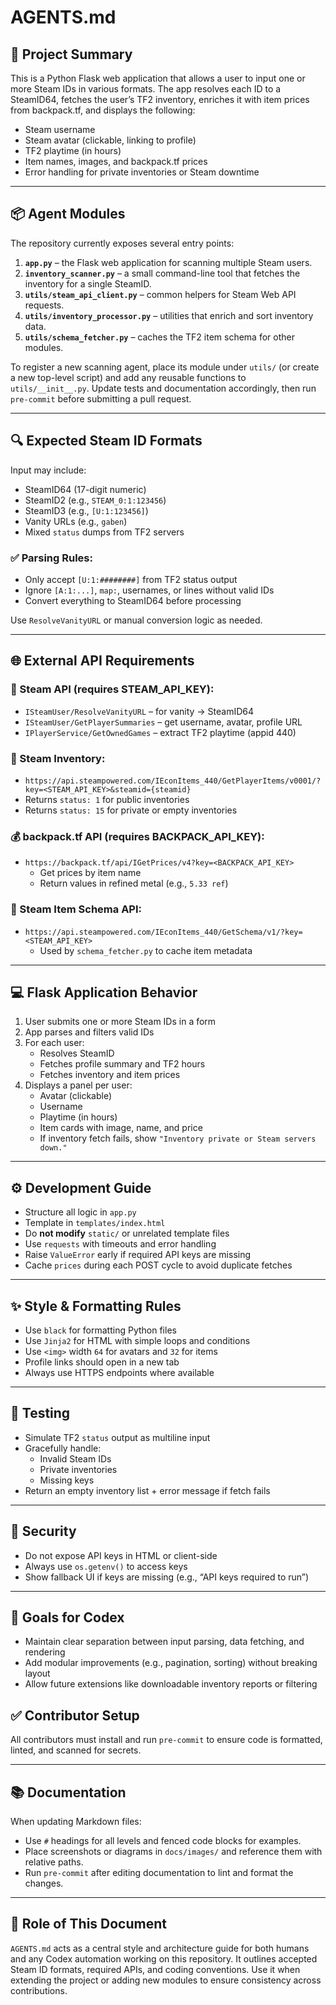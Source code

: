 # AGENTS.md

## 🧠 Project Summary

This is a Python Flask web application that allows a user to input one or more Steam IDs in various formats. The app resolves each ID to a SteamID64, fetches the user’s TF2 inventory, enriches it with item prices from backpack.tf, and displays the following:

- Steam username
- Steam avatar (clickable, linking to profile)
- TF2 playtime (in hours)
- Item names, images, and backpack.tf prices
- Error handling for private inventories or Steam downtime

---

## 📦 Agent Modules

The repository currently exposes several entry points:

1. **`app.py`** – the Flask web application for scanning multiple Steam users.
2. **`inventory_scanner.py`** – a small command-line tool that fetches the
   inventory for a single SteamID.
3. **`utils/steam_api_client.py`** – common helpers for Steam Web API requests.
4. **`utils/inventory_processor.py`** – utilities that enrich and sort inventory
   data.
5. **`utils/schema_fetcher.py`** – caches the TF2 item schema for other modules.

To register a new scanning agent, place its module under `utils/` (or create a
new top-level script) and add any reusable functions to `utils/__init__.py`.
Update tests and documentation accordingly, then run `pre-commit` before
submitting a pull request.

---

## 🔍 Expected Steam ID Formats

Input may include:
- SteamID64 (17-digit numeric)
- SteamID2 (e.g., `STEAM_0:1:123456`)
- SteamID3 (e.g., `[U:1:123456]`)
- Vanity URLs (e.g., `gaben`)
- Mixed `status` dumps from TF2 servers

### ✅ Parsing Rules:
- Only accept `[U:1:########]` from TF2 status output
- Ignore `[A:1:...]`, `map:`, usernames, or lines without valid IDs
- Convert everything to SteamID64 before processing

Use `ResolveVanityURL` or manual conversion logic as needed.

---

## 🌐 External API Requirements

### 🔑 Steam API (requires STEAM_API_KEY):
- `ISteamUser/ResolveVanityURL` – for vanity → SteamID64
- `ISteamUser/GetPlayerSummaries` – get username, avatar, profile URL
- `IPlayerService/GetOwnedGames` – extract TF2 playtime (appid 440)

### 🎒 Steam Inventory:
 - `https://api.steampowered.com/IEconItems_440/GetPlayerItems/v0001/?key=<STEAM_API_KEY>&steamid={steamid}`
  - Returns `status: 1` for public inventories
  - Returns `status: 15` for private or empty inventories

### 💰 backpack.tf API (requires BACKPACK_API_KEY):
- `https://backpack.tf/api/IGetPrices/v4?key=<BACKPACK_API_KEY>`
  - Get prices by item name
  - Return values in refined metal (e.g., `5.33 ref`)

### 📜 Steam Item Schema API:
- `https://api.steampowered.com/IEconItems_440/GetSchema/v1/?key=<STEAM_API_KEY>`
  - Used by `schema_fetcher.py` to cache item metadata

---

## 💻 Flask Application Behavior

1. User submits one or more Steam IDs in a form
2. App parses and filters valid IDs
3. For each user:
   - Resolves SteamID
   - Fetches profile summary and TF2 hours
   - Fetches inventory and item prices
4. Displays a panel per user:
   - Avatar (clickable)
   - Username
   - Playtime (in hours)
   - Item cards with image, name, and price
   - If inventory fetch fails, show `"Inventory private or Steam servers down."`

---

## ⚙️ Development Guide

- Structure all logic in `app.py`
- Template in `templates/index.html`
- Do **not modify** `static/` or unrelated template files
- Use `requests` with timeouts and error handling
- Raise `ValueError` early if required API keys are missing
- Cache `prices` during each POST cycle to avoid duplicate fetches

---

## ✨ Style & Formatting Rules

- Use `black` for formatting Python files
- Use `Jinja2` for HTML with simple loops and conditions
- Use `<img>` width `64` for avatars and `32` for items
- Profile links should open in a new tab
- Always use HTTPS endpoints where available

---

## 🧪 Testing

- Simulate TF2 `status` output as multiline input
- Gracefully handle:
  - Invalid Steam IDs
  - Private inventories
  - Missing keys
- Return an empty inventory list + error message if fetch fails

---

## 🔐 Security

- Do not expose API keys in HTML or client-side
- Always use `os.getenv()` to access keys
- Show fallback UI if keys are missing (e.g., “API keys required to run”)

---

## 📌 Goals for Codex

- Maintain clear separation between input parsing, data fetching, and rendering
- Add modular improvements (e.g., pagination, sorting) without breaking layout
- Allow future extensions like downloadable inventory reports or filtering

## ✅ Contributor Setup

All contributors must install and run `pre-commit` to ensure code
is formatted, linted, and scanned for secrets.

---

## 📚 Documentation

When updating Markdown files:

- Use `#` headings for all levels and fenced code blocks for examples.
- Place screenshots or diagrams in `docs/images/` and reference them with relative paths.
- Run `pre-commit` after editing documentation to lint and format the changes.

---

## 📖 Role of This Document

`AGENTS.md` acts as a central style and architecture guide for both humans and
any Codex automation working on this repository. It outlines accepted Steam ID
formats, required APIs, and coding conventions. Use it when extending the
project or adding new modules to ensure consistency across contributions.


